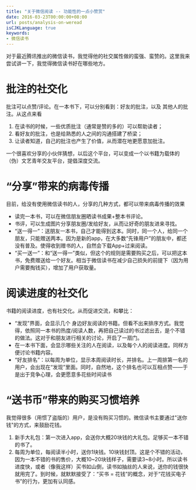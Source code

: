 ```yaml
---
title: "关于微信阅读 -- 功能性的一点小赞赏"
date: 2016-03-23T00:00:00+08:00
url: posts/analysis-on-weread
isCJKLanguage: true
keywords:
- 微信读书
---
```


对于最近腾讯推出的微信读书，我觉得他的社交属性做的蛮强、蛮赞的。这里我来尝试讲一下，我觉得微信读书好在哪些地方。


# 批注的社交化

批注可以点赞/评论。在一本书下，可以分别看到：好友的批注，以及 其他人的批注。从这点来看

1. 在读书的时候，一些优质批注（通常是赞的多的）可以帮助读者；
2. 看好友的批注，也是给熟悉的人之间的沟通搭建了桥梁；
3. 让读者知道，自己的批注也产生了价值，从而潜在地更愿意加批注。

一个很喜欢分享的小伙伴猜想，以后这个平台，可以变成一个以书籍为载体的（伪）文艺青年交友平台，提倡深度交流。


# “分享”带来的病毒传播
目前，给没有使用微信读书的人，分享的几种方式，都可以带来病毒传播的效果

- 读完一本书，可以在微信朋友圈晒读书成果+整本书评论。
- 书评，可以生成图片分享朋友圈/发给好友，从而让好奇的朋友进来寻找。
- “送一得一”：送朋友一本书，自己才能得到这本。同时，同一个人，给同一个朋友，只能赠送两本。因为是新的app，在大多数“先锋用户”的朋友中，都还没有普及。使得收到赠书的人，自然会下载App+过来阅读。
- “买一送一”：和“送一得一”类似，但这个的规则是需要购买之后，可以把这本书，免费赠送给一个好友。相当于微信读书在减少自己损失的前提下（因为用户需要掏钱买），增加了用户获取量。


# 阅读进度的社交化

书籍的阅读进度，也有社交化。从而促进交流，和攀比：

- “发现”界面，会显示几个 身边好友阅读的书籍。但看不出来排序方式。我觉得，依照同一本书的热度/阅读人数，再把自己读过的书过滤出去，是个不错的做法。这对于和朋友进行相关的讨论，开启了一扇门。
- 在一本书下面，会显示哪些关注的人在阅读，以及每个人的阅读进度。同样方便讨论书籍内容。
- “好友排名”：以每周为单位，显示本周阅读时长，并排名。上一周排第一名的用户，会出现在“发现”里面。同时，自然地，这个排名也可以互相点赞——于是出于竞争心理，会更愿意多花些时间读书

# “送书币”带来的购买习惯培养
我觉得很多（用惯了盗版的）用户，是没有购买习惯的。微信读书主要通过"送你钱"的方式，来鼓励花钱。

1. 新手大礼包：第一次进入app，会送你大概20块钱的大礼包。足够买一本不错的书了。
2. 每周为单位，每阅读半小时，送你1块钱。10块钱封顶。这是个不错的活动，因为一本不错的书的售价，大概10~20块钱样子，需要读3~8小时。所以读书进度快，或者（像我这样）买书如山倒，读书如抽丝的人来说，送你的钱很快就用完了。到时候，就默默接受了：“买书 = 花钱”的概念，对于“花钱买电子书”的行为，更加有认同感。

